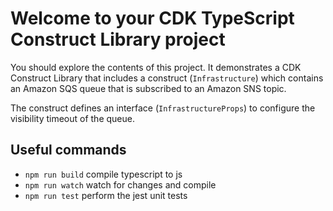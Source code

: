 # Welcome to your CDK TypeScript Construct Library project

You should explore the contents of this project. It demonstrates a CDK Construct Library that includes a construct (`Infrastructure`)
which contains an Amazon SQS queue that is subscribed to an Amazon SNS topic.

The construct defines an interface (`InfrastructureProps`) to configure the visibility timeout of the queue.

## Useful commands

* `npm run build`   compile typescript to js
* `npm run watch`   watch for changes and compile
* `npm run test`    perform the jest unit tests
